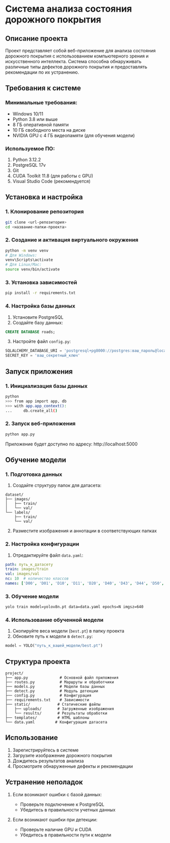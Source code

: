 # Система анализа состояния дорожного покрытия

## Описание проекта
Проект представляет собой веб-приложение для анализа состояния дорожного покрытия с использованием компьютерного зрения и искусственного интеллекта. Система способна обнаруживать различные типы дефектов дорожного покрытия и предоставлять рекомендации по их устранению.

## Требования к системе

### Минимальные требования:
- Windows 10/11
- Python 3.8 или выше
- 8 ГБ оперативной памяти
- 10 ГБ свободного места на диске
- NVIDIA GPU с 4 ГБ видеопамяти (для обучения модели)

### Используемое ПО:
1. Python 3.12.2
2. PostgreSQL 17v 
3. Git
4. CUDA Toolkit 11.8 (для работы с GPU)
5. Visual Studio Code (рекомендуется)

## Установка и настройка

### 1. Клонирование репозитория
```bash
git clone <url-репозитория>
cd <название-папки-проекта>
```

### 2. Создание и активация виртуального окружения
```bash
python -m venv venv
# Для Windows:
venv\Scripts\activate
# Для Linux/Mac:
source venv/bin/activate
```

### 3. Установка зависимостей
```bash
pip install -r requirements.txt
```

### 4. Настройка базы данных
1. Установите PostgreSQL
2. Создайте базу данных:
```sql
CREATE DATABASE roads;
```
3. Настройте файл `config.py`:
```python
SQLALCHEMY_DATABASE_URI = 'postgresql+pg8000://postgres:ваш_пароль@localhost/roads'
SECRET_KEY = 'ваш_секретный_ключ'
```

## Запуск приложения

### 1. Инициализация базы данных
```bash
python
>>> from app import app, db
>>> with app.app_context():
...     db.create_all()
```

### 2. Запуск веб-приложения
```bash
python app.py
```
Приложение будет доступно по адресу: http://localhost:5000

## Обучение модели

### 1. Подготовка данных
1. Создайте структуру папок для датасета:
```
dataset/
├── images/
│   ├── train/
│   └── val/
└── labels/
    ├── train/
    └── val/
```

2. Разместите изображения и аннотации в соответствующих папках

### 2. Настройка конфигурации
1. Отредактируйте файл `data.yaml`:
```yaml
path: путь_к_датасету
train: images/train
val: images/val
nc: 10  # количество классов
names: ['D00', 'D01', 'D10', 'D11', 'D20', 'D40', 'D43', 'D44', 'D50', 'Repair area']
```

### 3. Обучение модели
```bash
yolo train model=yolov8n.pt data=data.yaml epochs=N imgsz=640
```

### 4. Использование обученной модели
1. Скопируйте веса модели (`best.pt`) в папку проекта
2. Обновите путь к модели в `detect.py`:
```python
model = YOLO("путь_к_вашей_модели/best.pt")
```

## Структура проекта
```
project/
├── app.py              # Основной файл приложения
├── routes.py           # Маршруты и обработчики
├── models.py           # Модели базы данных
├── detect.py           # Модуль детекции
├── config.py           # Конфигурация
├── requirements.txt    # Зависимости
├── static/            # Статические файлы
│   ├── uploads/       # Загруженные изображения
│   └── results/       # Результаты обработки
├── templates/         # HTML шаблоны
└── data.yaml         # Конфигурация датасета
```

## Использование
1. Зарегистрируйтесь в системе
2. Загрузите изображение дорожного покрытия
3. Дождитесь результатов анализа
4. Просмотрите обнаруженные дефекты и рекомендации

## Устранение неполадок
1. Если возникают ошибки с базой данных:
   - Проверьте подключение к PostgreSQL
   - Убедитесь в правильности учетных данных

2. Если возникают ошибки при детекции:
   - Проверьте наличие GPU и CUDA
   - Убедитесь в правильности пути к модели
